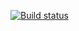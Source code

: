 [![Build status](https://ci.appveyor.com/api/projects/status/s5st9mg19unn5gbn?svg=true)](https://ci.appveyor.com/project/ajoq/ajs-homeworks-6-advanced-6-2-destructuring)